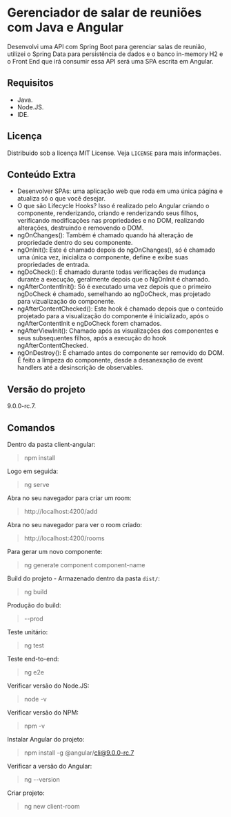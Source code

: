 # Gerenciador de salar de reuniões com Java e Angular
Desenvolvi uma API com Spring Boot para gerenciar salas de reunião, utilizei o Spring Data para persistência de dados e o banco in-memory H2 e o Front End que irá consumir essa API será uma SPA escrita em Angular.

## Requisitos
- Java.
- Node.JS.
- IDE.

## Licença
Distribuido sob a licença MIT License. Veja `LICENSE` para mais informações.

## Conteúdo Extra
- Desenvolver SPAs: uma aplicação web que roda em uma única página e atualiza só o que você desejar. 
- O que são Lifecycle Hooks? Isso é realizado pelo Angular criando o componente, renderizando, criando e renderizando seus filhos, verificando modificações nas propriedades e no DOM, realizando alterações, destruindo e removendo o DOM. 
- ngOnChanges(): Também é chamado quando há alteração de propriedade dentro do seu componente.
- ngOnInit(): Este é chamado depois do ngOnChanges(), só é chamado uma única vez, inicializa o componente, define e exibe suas propriedades de entrada. 
- ngDoCheck(): É chamado durante todas verificações de mudança durante a execução, geralmente depois que o NgOnInit é chamado.
- ngAfterContentInit(): Só é executado uma vez depois que o primeiro ngDoCheck é chamado, semelhando ao ngDoCheck, mas projetado para vizualização do componente.
- ngAfterContentChecked(): Este hook é chamado depois que o conteúdo projetado para a visualização do componente é inicializado, após o ngAfterContentInit e ngDoCheck forem chamados.
- ngAfterViewInit(): Chamado após as visualizações dos componentes e seus subsequentes filhos, após a execução do hook ngAfterContentChecked.
- ngOnDestroy(): É chamado antes do componente ser removido do DOM. É feito a limpeza do componente, desde a desanexação de event handlers até a desinscrição de observables. 

## Versão do projeto
9.0.0-rc.7.

## Comandos
Dentro da pasta client-angular:
>npm install

Logo em seguida:
>ng serve

Abra no seu navegador para criar um room:
>http://localhost:4200/add

Abra no seu navegador para ver o room criado:
>http://localhost:4200/rooms 

Para gerar um novo componente:
>ng generate component component-name

Build do projeto - Armazenado dentro da pasta `dist/`:
>ng build  

Produção do build:
>--prod

Teste unitário:
>ng test 

Teste end-to-end:
>ng e2e 

Verificar versão do Node.JS:
>node -v

Verificar versão do NPM:
>npm -v

Instalar Angular do projeto:
>npm install -g @angular/cli@9.0.0-rc.7

Verificar a versão do Angular:
>ng --version

Criar projeto:
>ng new client-room
